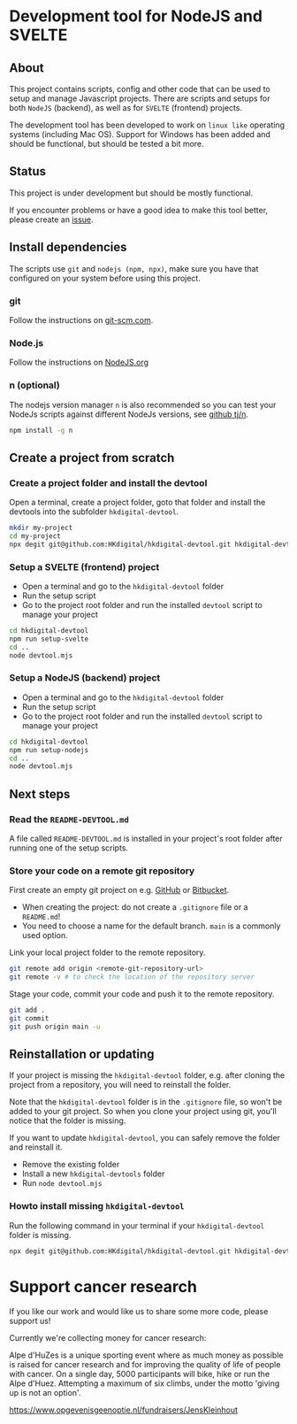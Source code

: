 # Development tool for NodeJS and SVELTE

## About

This project contains scripts, config and other code that can be used to setup and manage Javascript projects. There are scripts and setups for both `NodeJS` (backend), as well as for `SVELTE` (frontend) projects.

The development tool has been developed to work on `linux like` operating systems (including Mac OS). Support for Windows has been added and should be functional, but should be tested a bit more.

## Status

This project is under development but should be mostly functional.

If you encounter problems or have a good idea to make this tool better, please create an [issue](https://github.com/HKdigital/hkdigital-devtool/issues).

## Install dependencies

The scripts use `git` and `nodejs (npm, npx)`, make sure you have that configured on your system before using this project.

### git
Follow the instructions on [git-scm.com](https://git-scm.com/).

### Node.js
Follow the instructions on [NodeJS.org](https://nodejs.org/`)

### n (optional)
The nodejs version manager `n` is also recommended so you can test your NodeJs scripts against different NodeJs versions, see [github tj/n](https://github.com/tj/n).

```bash
npm install -g n
```

## Create a project from scratch

### Create a project folder and install the devtool
Open a terminal, create a project folder, goto that folder and install the devtools into the subfolder `hkdigital-devtool`.

```bash
mkdir my-project
cd my-project
npx degit git@github.com:HKdigital/hkdigital-devtool.git hkdigital-devtool
```

### Setup a SVELTE (frontend) project
- Open a terminal and go to the `hkdigital-devtool` folder
- Run the setup script
- Go to the project root folder and run the installed `devtool` script to manage your project

```bash
cd hkdigital-devtool
npm run setup-svelte
cd ..
node devtool.mjs
```
### Setup a NodeJS (backend) project
- Open a terminal and go to the `hkdigital-devtool` folder
- Run the setup script
- Go to the project root folder and run the installed `devtool` script to manage your project

```bash
cd hkdigital-devtool
npm run setup-nodejs
cd ..
node devtool.mjs
```

## Next steps

### Read the `README-DEVTOOL.md`
A file called `README-DEVTOOL.md` is installed in your project's root folder after running one of the setup scripts.

### Store your code on a remote git repository
First create an empty git project on e.g. [GitHub](https://github.com/) or [Bitbucket](https://bitbucket.org/).

- When creating the project: do not create a `.gitignore` file or a `README.md`!
- You need to choose a name for the default branch. `main` is a commonly used option.

Link your local project folder to the remote repository.

```bash
git remote add origin <remote-git-repository-url>
git remote -v # to check the location of the repository server
```

Stage your code, commit your code and push it to the remote repository.

```bash
git add .
git commit
git push origin main -u
```

## Reinstallation or updating

If your project is missing the `hkdigital-devtool` folder, e.g. after cloning the project from a repository, you will need to reinstall the folder.

Note that the `hkdigital-devtool` folder is in the `.gitignore` file, so won't be added to your git project. So when you clone your project using git, you'll notice that the folder is missing.

If you want to update `hkdigital-devtool`, you can safely remove the folder and reinstall it.

- Remove the existing folder
- Install a new `hkdigital-devtools` folder
- Run `node devtool.mjs `

### Howto install missing `hkdigital-devtool`

Run the following command in your terminal if your `hkdigital-devtool` folder is missing.

```bash
npx degit git@github.com:HKdigital/hkdigital-devtool.git hkdigital-devtool
```

# Support cancer research

If you like our work and would like us to share some more code, please support us! 

Currently we're collecting money for cancer research:

Alpe d'HuZes is a unique sporting event where as much money as possible is raised for cancer research and for improving the quality of life of people with cancer. On a single day, 5000 participants will bike, hike or run the Alpe d'Huez. Attempting a maximum of six climbs, under the motto 'giving up is not an option'. 

https://www.opgevenisgeenoptie.nl/fundraisers/JensKleinhout
